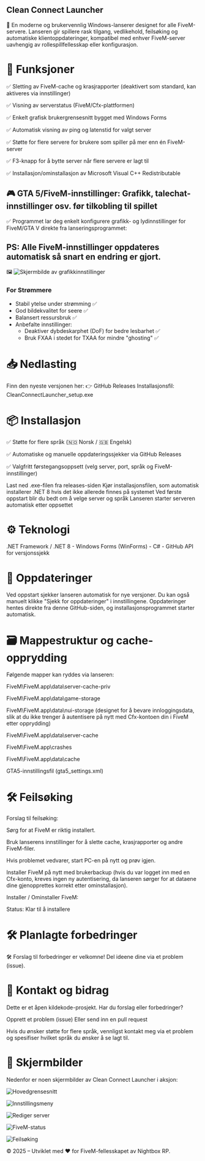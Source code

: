 ## Clean Connect Launcher

🚀 En moderne og brukervennlig Windows-lanserer designet for alle FiveM-servere. Lanseren gir spillere rask tilgang, vedlikehold, feilsøking og automatiske klientoppdateringer, kompatibel med enhver FiveM-server uavhengig av rollespillfellesskap eller konfigurasjon.

# 🧩 Funksjoner

✅ Sletting av FiveM-cache og krasjrapporter (deaktivert som standard, kan aktiveres via innstillinger)

✅ Visning av serverstatus (FiveM/Cfx-plattformen)

✅ Enkelt grafisk brukergrensesnitt bygget med Windows Forms

✅ Automatisk visning av ping og latenstid for valgt server

✅ Støtte for flere servere for brukere som spiller på mer enn én FiveM-server

✅ F3-knapp for å bytte server når flere servere er lagt til

✅ Installasjon/ominstallasjon av Microsoft Visual C++ Redistributable

## 🎮 GTA 5/FiveM-innstillinger: Grafikk, talechat-innstillinger osv. før tilkobling til spillet

✅ Programmet lar deg enkelt konfigurere grafikk- og lydinnstillinger for FiveM/GTA V direkte fra lanseringsprogrammet:

## PS: Alle FiveM-innstillinger oppdateres automatisk så snart en endring er gjort.

🖼️ ![Skjermbilde av grafikkinnstillinger](Clean_connect_Graphics.png) <!-- Legg til ekte bilde hvis mulig -->

### For Strømmere
- Stabil ytelse under strømming ✅
- God bildekvalitet for seere ✅
- Balansert ressursbruk ✅
- Anbefalte innstillinger:
  - Deaktiver dybdeskarphet (DoF) for bedre lesbarhet ✅
  - Bruk FXAA i stedet for TXAA for mindre "ghosting" ✅

# 📥 Nedlasting
Finn den nyeste versjonen her: 👉 GitHub Releases
Installasjonsfil: CleanConnectLauncher_setup.exe

# 📦 Installasjon
✅ Støtte for flere språk (🇳🇴 Norsk / 🇬🇧 Engelsk)

✅ Automatiske og manuelle oppdateringssjekker via GitHub Releases

✅ Valgfritt førstegangsoppsett (velg server, port, språk og FiveM-innstillinger)

Last ned .exe-filen fra releases-siden
Kjør installasjonsfilen, som automatisk installerer .NET 8 hvis det ikke allerede finnes på systemet
Ved første oppstart blir du bedt om å velge server og språk
Lanseren starter serveren automatisk etter oppsettet

# ⚙️ Teknologi

.NET Framework / .NET 8 - Windows Forms (WinForms) - C# - GitHub API for versjonssjekk

# 🔁 Oppdateringer
Ved oppstart sjekker lanseren automatisk for nye versjoner. Du kan også manuelt klikke "Sjekk for oppdateringer" i innstillingene.
Oppdateringer hentes direkte fra denne GitHub-siden, og installasjonsprogrammet starter automatisk.

# 🗃️ Mappestruktur og cache-opprydding
Følgende mapper kan ryddes via lanseren:

FiveM\FiveM.app\data\server-cache-priv

FiveM\FiveM.app\data\game-storage

FiveM\FiveM.app\data\nui-storage (designet for å bevare innloggingsdata, slik at du ikke trenger å autentisere på nytt med Cfx-kontoen din i FiveM etter opprydding)

FiveM\FiveM.app\data\server-cache

FiveM\FiveM.app\crashes

FiveM\FiveM.app\data\cache

GTA5-innstillingsfil (gta5_settings.xml)

# 🛠️ Feilsøking

Forslag til feilsøking:

Sørg for at FiveM er riktig installert.

Bruk lanserens innstillinger for å slette cache, krasjrapporter og andre FiveM-filer.

Hvis problemet vedvarer, start PC-en på nytt og prøv igjen.

Installer FiveM på nytt med brukerbackup (hvis du var logget inn med en Cfx-konto, kreves ingen ny autentisering, da lanseren sørger for at dataene dine gjenopprettes korrekt etter ominstallasjon).

Installer / Ominstaller FiveM:

Status: Klar til å installere

# 🛠️ Planlagte forbedringer

🛠️ Forslag til forbedringer er velkomne! Del ideene dine via et problem (issue).

# 💬 Kontakt og bidrag
Dette er et åpen kildekode-prosjekt. Har du forslag eller forbedringer?

Opprett et problem (issue)
Eller send inn en pull request

Hvis du ønsker støtte for flere språk, vennligst kontakt meg via et problem og spesifiser hvilket språk du ønsker å se lagt til.

# 📸 Skjermbilder
Nedenfor er noen skjermbilder av Clean Connect Launcher i aksjon:

![Hovedgrensesnitt](/Clean_connect_launcher.png)

![Innstillingsmeny](/Clean_connect_launcher_settings.png)

![Rediger server](/Clean_connect_editserver.png)

![FiveM-status](/Clean_connect_launcher_fivemstatus.png)

![Feilsøking](/Trubleshooting.png)

© 2025 – Utviklet med ❤️ for FiveM-fellesskapet av Nightbox RP.
